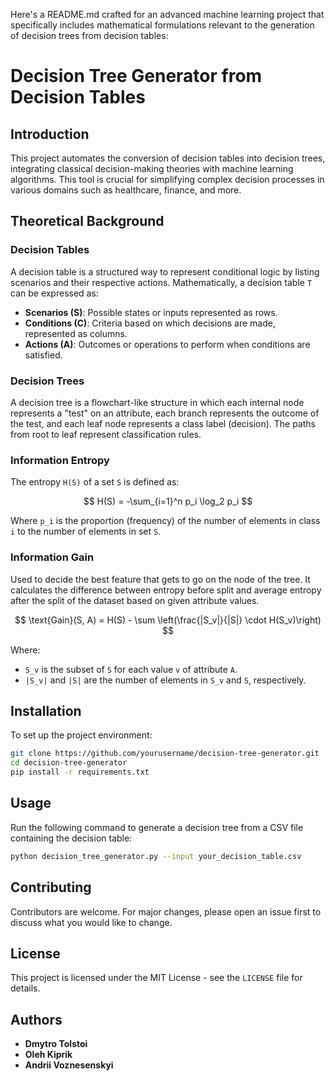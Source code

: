 Here's a README.md crafted for an advanced machine learning project that specifically includes mathematical formulations relevant to the generation of decision trees from decision tables:

# Decision Tree Generator from Decision Tables

## Introduction

This project automates the conversion of decision tables into decision trees, integrating classical decision-making theories with machine learning algorithms. This tool is crucial for simplifying complex decision processes in various domains such as healthcare, finance, and more.

## Theoretical Background

### Decision Tables

A decision table is a structured way to represent conditional logic by listing scenarios and their respective actions. Mathematically, a decision table `T` can be expressed as:

- **Scenarios (S)**: Possible states or inputs represented as rows.
- **Conditions (C)**: Criteria based on which decisions are made, represented as columns.
- **Actions (A)**: Outcomes or operations to perform when conditions are satisfied.

### Decision Trees

A decision tree is a flowchart-like structure in which each internal node represents a "test" on an attribute, each branch represents the outcome of the test, and each leaf node represents a class label (decision). The paths from root to leaf represent classification rules.

### Information Entropy

The entropy `H(S)` of a set `S` is defined as:

$$
H(S) = -\sum_{i=1}^n p_i \log_2 p_i
$$



Where `p_i` is the proportion (frequency) of the number of elements in class `i` to the number of elements in set `S`.

### Information Gain

Used to decide the best feature that gets to go on the node of the tree. It calculates the difference between entropy before split and average entropy after the split of the dataset based on given attribute values.


$$
\text{Gain}(S, A) = H(S) - \sum \left(\frac{|S_v|}{|S|} \cdot H(S_v)\right)
$$


Where:
- `S_v` is the subset of `S` for each value `v` of attribute `A`.
- `|S_v|` and `|S|` are the number of elements in `S_v` and `S`, respectively.

## Installation

To set up the project environment:

```bash
git clone https://github.com/yourusername/decision-tree-generator.git
cd decision-tree-generator
pip install -r requirements.txt
```

## Usage

Run the following command to generate a decision tree from a CSV file containing the decision table:

```bash
python decision_tree_generator.py --input your_decision_table.csv
```

## Contributing

Contributors are welcome. For major changes, please open an issue first to discuss what you would like to change.

## License

This project is licensed under the MIT License - see the `LICENSE` file for details.

## Authors

- **Dmytro Tolstoi**
- **Oleh Kiprik**
- **Andrii Voznesenskyi**
